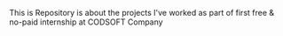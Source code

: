 This is Repository is about the projects I've worked as part of first free & no-paid internship at CODSOFT Company
